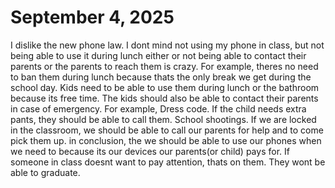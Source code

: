 # September 4, 2025
I dislike the new phone law. I dont mind not using my phone in class, but not being able to use it during lunch either or not being able to contact their parents or the parents to reach them is crazy. For example, theres no need to ban them during lunch because thats the only break we get during the school day. Kids need to be able to use them during lunch or the bathroom because its free time. The kids should also be able to contact their parents in case of emergency. For example, Dress code. If the child needs extra pants, they should be able to call them. School shootings. If we are locked in the classroom, we should be able to call our parents for help and to come pick them up. in conclusion, the we should be able to use our phones when we need to because its our devices our parents(or child) pays for. If someone in class doesnt want to pay attention, thats on them. They wont be able to graduate.

